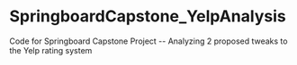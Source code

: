 # SpringboardCapstone_YelpAnalysis
Code for Springboard Capstone Project -- Analyzing 2 proposed tweaks to the Yelp rating system
